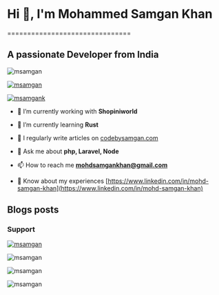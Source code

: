 # Hi 👋, I'm Mohammed Samgan Khan

===============================

## A passionate Developer from India

![msamgan](https://komarev.com/ghpvc/?username=msamgan&label=Profile%20views&color=0e75b6&style=flat)

[![msamgan](https://github-profile-trophy.vercel.app/?username=msamgan)](https://github.com/ryo-ma/github-profile-trophy)

[![msamgank](https://img.shields.io/twitter/follow/msamgank?logo=twitter&style=for-the-badge)](https://twitter.com/msamgank)

- 🔭 I’m currently working with **Shopiniworld**

- 🌱 I’m currently learning **Rust**

- 📝 I regularly write articles on [codebysamgan.com](codebysamgan.com)

- 💬 Ask me about **php, Laravel, Node**

- 📫 How to reach me **mohdsamgankhan@gmail.com**

- 📄 Know about my experiences [https://www.linkedin.com/in/mohd-samgan-khan](https://www.linkedin.com/in/mohd-samgan-khan)

## Blogs posts
<!-- BLOG-POST-LIST:START -->
<!-- BLOG-POST-LIST:END -->

<!-- ### Connect with me:

[![msamgan](https://raw.githubusercontent.com/rahuldkjain/github-profile-readme-generator/master/src/images/icons/Social/devto.svg)](https://dev.to/msamgan) [![msamgank](https://raw.githubusercontent.com/rahuldkjain/github-profile-readme-generator/master/src/images/icons/Social/twitter.svg)](https://twitter.com/msamgank) [![mohd-samgan-khan](https://raw.githubusercontent.com/rahuldkjain/github-profile-readme-generator/master/src/images/icons/Social/linked-in-alt.svg)](https://linkedin.com/in/mohd-samgan-khan) [![5871840](https://raw.githubusercontent.com/rahuldkjain/github-profile-readme-generator/master/src/images/icons/Social/stack-overflow.svg)](https://stackoverflow.com/users/5871840) [![https://codebysamgan.com/feed](https://raw.githubusercontent.com/rahuldkjain/github-profile-readme-generator/master/src/images/icons/Social/rss.svg)](/https://codebysamgan.com/feed)

### Languages and Tools:

 [![codeigniter](https://cdn.worldvectorlogo.com/logos/codeigniter.svg)](https://codeigniter.com)[![css3](https://raw.githubusercontent.com/devicons/devicon/master/icons/css3/css3-original-wordmark.svg) ](https://www.w3schools.com/css/)[![docker](https://raw.githubusercontent.com/devicons/devicon/master/icons/docker/docker-original-wordmark.svg) ](https://www.docker.com/)[![express](https://raw.githubusercontent.com/devicons/devicon/master/icons/express/express-original-wordmark.svg) ](https://expressjs.com)[![git](https://www.vectorlogo.zone/logos/git-scm/git-scm-icon.svg) ](https://git-scm.com/)[![html5](https://raw.githubusercontent.com/devicons/devicon/master/icons/html5/html5-original-wordmark.svg) ](https://www.w3.org/html/)[![javascript](https://raw.githubusercontent.com/devicons/devicon/master/icons/javascript/javascript-original.svg) ](https://developer.mozilla.org/en-US/docs/Web/JavaScript)[![laravel](https://raw.githubusercontent.com/devicons/devicon/master/icons/laravel/laravel-plain-wordmark.svg) ](https://laravel.com/)[![linux](https://raw.githubusercontent.com/devicons/devicon/master/icons/linux/linux-original.svg) ](https://www.linux.org/)[![mysql](https://raw.githubusercontent.com/devicons/devicon/master/icons/mysql/mysql-original-wordmark.svg) ](https://www.mysql.com/)[![nginx](https://raw.githubusercontent.com/devicons/devicon/master/icons/nginx/nginx-original.svg) ](https://www.nginx.com)[![nodejs](https://raw.githubusercontent.com/devicons/devicon/master/icons/nodejs/nodejs-original-wordmark.svg) ](https://nodejs.org)[![php](https://raw.githubusercontent.com/devicons/devicon/master/icons/php/php-original.svg) ](https://www.php.net)[![react](https://raw.githubusercontent.com/devicons/devicon/master/icons/react/react-original-wordmark.svg) ](https://reactjs.org/)[![redis](https://raw.githubusercontent.com/devicons/devicon/master/icons/redis/redis-original-wordmark.svg) ](https://redis.io)[![typescript](https://raw.githubusercontent.com/devicons/devicon/master/icons/typescript/typescript-original.svg) ](https://www.typescriptlang.org/)[![vuejs](https://raw.githubusercontent.com/devicons/devicon/master/icons/vuejs/vuejs-original-wordmark.svg)](https://vuejs.org/) -->

### Support

[![msamgan](https://cdn.ko-fi.com/cdn/kofi3.png?v=3)](https://ko-fi.com/msamgan)

![msamgan](https://github-readme-stats.vercel.app/api/top-langs?username=msamgan&show_icons=true&locale=en&layout=compact)  

![msamgan](https://github-readme-stats.vercel.app/api?username=msamgan&show_icons=true&locale=en)

![msamgan](https://github-readme-streak-stats.herokuapp.com/?user=msamgan&)
